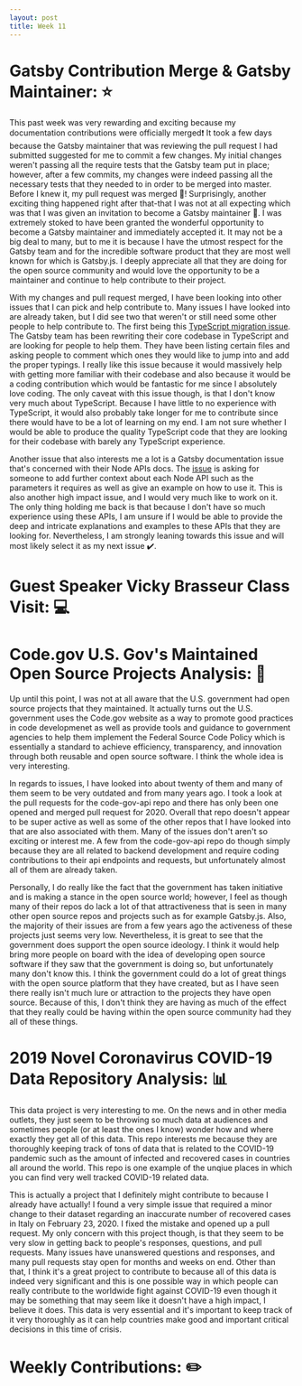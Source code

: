 ```yaml
---
layout: post
title: Week 11
---
```


# Gatsby Contribution Merge & Gatsby Maintainer: :star:

This past week was very rewarding and exciting because my documentation contributions were officially merged:exclamation: It took a few days because the Gatsby maintainer that was reviewing the pull request I had submitted suggested for me to commit a few changes. My initial changes weren't passing all the require tests that the Gatsby team put in place; however, after a few commits, my changes were indeed passing all the necessary tests that they needed to in order to be merged into master. Before I knew it, my pull request was merged :trumpet:! Surprisingly, another exciting thing happened right after that-that I was not at all expecting which was that I was given an invitation to become a Gatsby maintainer :tada:. I was extremely stoked to have been granted the wonderful opportunity to become a Gatsby maintainer and immediately accepted it. It may not be a big deal to many, but to me it is because I have the utmost respect for the Gatsby team and for the incredible software product that they are most well known for which is Gatsby.js. I deeply appreciate all that they are doing for the open source community and would love the opportunity to be a maintainer and continue to help contribute to their project.

With my changes and pull request merged, I have been looking into other issues that I can pick and help contribute to. Many issues I have looked into are already taken, but I did see two that weren't or still need some other people to help contribute to. The first being this [TypeScript migration issue](https://github.com/gatsbyjs/gatsby/issues/21995). The Gatsby team has been rewriting their core codebase in TypeScript and are looking for people to help them. They have been listing certain files and asking people to comment which ones they would like to jump into and add the proper typings. I really like this issue because it would massively help with getting more familiar with their codebase and also because it would be a coding contribution which would be fantastic for me since I absolutely love coding. The only caveat with this issue though, is that I don't know very much about TypeScript. Because I have little to no experience with TypeScript, it would also probably take longer for me to contribute since there would have to be a lot of learning on my end. I am not sure whether I would be able to produce the quality TypeScript code that they are looking for their codebase with barely any TypeScript experience.

Another issue that also interests me a lot is a Gatsby documentation issue that's concerned with their Node APIs docs. The [issue](https://github.com/gatsbyjs/gatsby/issues/12665) is asking for someone to add further context about each Node API such as the parameters it requires as well as give an example on how to use it. This is also another high impact issue, and I would very much like to work on it. The only thing holding me back is that because I don't have so much experience using these APIs, I am unsure if I would be able to provide the deep and intricate explanations and examples to these APIs that they are looking for. Nevertheless, I am strongly leaning towards this issue and will most likely select it as my next issue :heavy_check_mark:.

# Guest Speaker Vicky Brasseur Class Visit: :computer:

# Code.gov U.S. Gov's Maintained Open Source Projects Analysis: :office:
Up until this point, I was not at all aware that the U.S. government had open source projects that they maintained. It actually turns out the U.S. government uses the Code.gov website as a way to promote good practices in code developmenet as well as provide tools and guidance to government agencies to help them implement the Federal Source Code Policy which is essentially a standard to achieve efficiency, transparency, and innovation through both reusable and open source software. I think the whole idea is very interesting.

In regards to issues, I have looked into about twenty of them and many of them seem to be very outdated and from many years ago. I took a look at the pull requests for the code-gov-api repo and there has only been one opened and merged pull request for 2020. Overall that repo doesn't appear to be super active as well as some of the other repos that I have looked into that are also associated with them. Many of the issues don't aren't so exciting or interest me. A few from the code-gov-api repo do though simply because they are all related to backend development and require coding contributions to their api endpoints and requests, but unfortunately almost all of them are already taken.

Personally, I do really like the fact that the government has taken initiative and is making a stance in the open source world; however, I feel as though many of their repos do lack a lot of that attractiveness that is seen in many other open source repos and projects such as for example Gatsby.js. Also, the majority of their issues are from a few years ago the activeness of these projects just seems very low. Nevertheless, it is great to see that the government does support the open source ideology. I think it would help bring more people on board with the idea of developing open source software if they saw that the government is doing so, but unfortunately many don't know this. I think the government could do a lot of great things with the open source platform that they have created, but as I have seen there really isn't much lure or attraction to the projects they have open source. Because of this, I don't think they are having as much of the effect that they really could be having within the open source community had they all of these things.

# 2019 Novel Coronavirus COVID-19 Data Repository Analysis: :bar_chart:
This data project is very interesting to me. On the news and in other media outlets, they just seem to be throwing so much data at audiences and sometimes people (or at least the ones I know) wonder how and where exactly they get all of this data. This repo interests me because they are thoroughly keeping track of tons of data that is related to the COVID-19 pandemic such as the amount of infected and recovered cases in countries all around the world. This repo is one example of the unqiue places in which you can find very well tracked COVID-19 related data. 

This is actually a project that I definitely might contribute to because I already have actually! I found a very simple issue that required a minor change to their dataset regarding an inaccurate number of recovered cases in Italy on February 23, 2020. I fixed the mistake and opened up a pull request. My only concern with this project though, is that they seem to be very slow in getting back to people's responses, questions, and pull requests. Many issues have unanswered questions and responses, and many pull requests stay open for months and weeks on end. Other than that, I think it's a great project to contribute to because all of this data is indeed very significant and this is one possible way in which people can really contribute to the worldwide fight against COVID-19 even though it may be something that may seem like it doesn't have a high impact, I believe it does. This data is very essential and it's important to keep track of it very thoroughly as it can help countries make good and important critical decisions in this time of crisis. 

# Weekly Contributions: :pencil2: